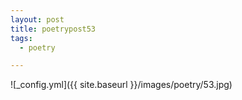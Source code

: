 ```yaml
---
layout: post
title: poetrypost53
tags:
  - poetry

---
```




![_config.yml]({{ site.baseurl }}/images/poetry/53.jpg)

